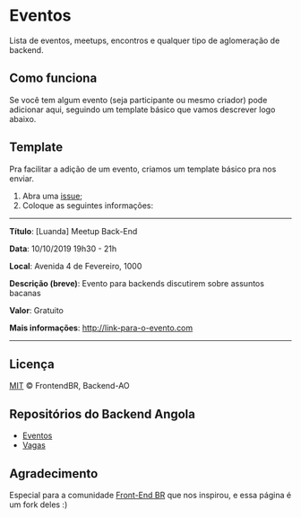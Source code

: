 # Eventos

Lista de eventos, meetups, encontros e qualquer tipo de aglomeração de backend.

## Como funciona

Se você tem algum evento (seja participante ou mesmo criador) pode adicionar aqui, seguindo um template básico que vamos descrever logo abaixo.

## Template

Pra facilitar a adição de um evento, criamos um template básico pra nos enviar.

1. Abra uma [issue](https://github.com/backend-ao/eventos/issues/new);
2. Coloque as seguintes informações:

---

**Título**: [Luanda] Meetup Back-End

**Data**: 10/10/2019 19h30 - 21h

**Local**:  Avenida 4 de Fevereiro, 1000

**Descrição (breve)**: Evento para backends discutirem sobre assuntos bacanas

**Valor**: Gratuito

**Mais informações**: http://link-para-o-evento.com
* * *

## Licença

[MIT](/LICENSE) &copy; FrontendBR, Backend-AO

## Repositórios do Backend Angola

- [Eventos](https://github.com/backend-ao/eventos)
- [Vagas](https://github.com/backend-ao/vagas)

## Agradecimento

Especial para a comunidade [Front-End BR](https://github.com/frontendbr/) que nos inspirou, e essa página é um fork deles :)
